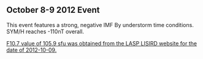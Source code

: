 October 8-9 2012 Event
-------------------

This event features a strong, negative IMF By understorm time conditions.
SYM/H reaches -110nT overall.

[F10.7 value of 105.9 sfu was obtained from the LASP LISIRD website for the date of 2012-10-09.](https://lasp.colorado.edu/lisird/latis/dap/noaa_radio_flux.csv?&time>=2011-09-25T14:00:00.000Z&time<=2011-09-28T14:00:00.000Z)
